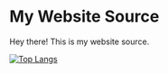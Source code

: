 # My Website Source
Hey there! This is my website source.

[![Top Langs](https://github-readme-stats.vercel.app/api/top-langs/?username=LiterallyNotACat)](https://github.com/anuraghazra/github-readme-stats)
